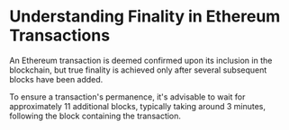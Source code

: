 # Understanding Finality in Ethereum Transactions

An Ethereum transaction is deemed confirmed upon its inclusion in the blockchain, but true finality is achieved only after several subsequent blocks have been added.

To ensure a transaction's permanence, it's advisable to wait for approximately 11 additional blocks, typically taking around 3 minutes, following the block containing the transaction.